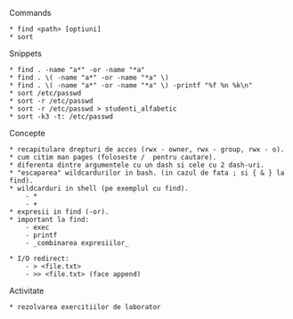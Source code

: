 Commands

    * find <path> [optiuni]
    * sort

Snippets

    * find . -name "a*" -or -name "*a" 
    * find . \( -name "a*" -or -name "*a" \)
    * find . \( -name "a*" -or -name "*a" \) -printf "%f %n %k\n"
    * sort /etc/passwd
    * sort -r /etc/passwd
    * sort -r /etc/passwd > studenti_alfabetic
    * sort -k3 -t: /etc/passwd

Concepte

    * recapitulare drepturi de acces (rwx - owner, rwx - group, rwx - o).
    * cum citim man pages (foloseste /  pentru cautare).
    * diferenta dintre argumentele cu un dash si cele cu 2 dash-uri.
    * "escaparea" wildcardurilor in bash. (in cazul de fata ; si { & } la find).
    * wildcarduri in shell (pe exemplul cu find).
        - *
        - +
    * expresii in find (-or).
    * important la find:
        - exec
        - printf
        - _combinarea expresiilor_

    * I/O redirect:
        - > <file.txt>
        - >> <file.txt> (face append)
    
Activitate

    * rezolvarea exercitiilor de laborator


